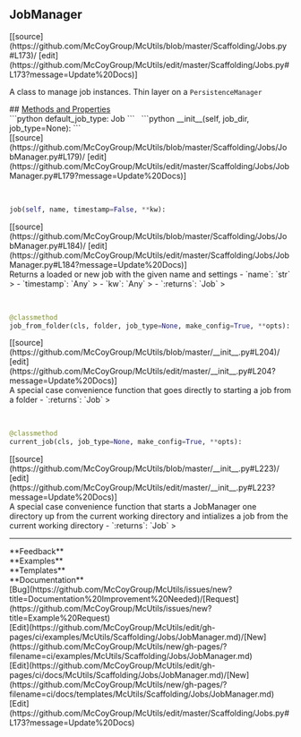 ## <a id="McUtils.Scaffolding.Jobs.JobManager">JobManager</a> 

<div class="docs-source-link" markdown="1">
[[source](https://github.com/McCoyGroup/McUtils/blob/master/Scaffolding/Jobs.py#L173)/
[edit](https://github.com/McCoyGroup/McUtils/edit/master/Scaffolding/Jobs.py#L173?message=Update%20Docs)]
</div>

A class to manage job instances.
Thin layer on a `PersistenceManager`







<div class="collapsible-section">
 <div class="collapsible-section collapsible-section-header" markdown="1">
## <a class="collapse-link" data-toggle="collapse" href="#methods" markdown="1"> Methods and Properties</a> <a class="float-right" data-toggle="collapse" href="#methods"><i class="fa fa-chevron-down"></i></a>
 </div>
 <div class="collapsible-section collapsible-section-body collapse show" id="methods" markdown="1">
 ```python
default_job_type: Job
```
<a id="McUtils.Scaffolding.Jobs.JobManager.__init__" class="docs-object-method">&nbsp;</a> 
```python
__init__(self, job_dir, job_type=None): 
```
<div class="docs-source-link" markdown="1">
[[source](https://github.com/McCoyGroup/McUtils/blob/master/Scaffolding/Jobs/JobManager.py#L179)/
[edit](https://github.com/McCoyGroup/McUtils/edit/master/Scaffolding/Jobs/JobManager.py#L179?message=Update%20Docs)]
</div>


<a id="McUtils.Scaffolding.Jobs.JobManager.job" class="docs-object-method">&nbsp;</a> 
```python
job(self, name, timestamp=False, **kw): 
```
<div class="docs-source-link" markdown="1">
[[source](https://github.com/McCoyGroup/McUtils/blob/master/Scaffolding/Jobs/JobManager.py#L184)/
[edit](https://github.com/McCoyGroup/McUtils/edit/master/Scaffolding/Jobs/JobManager.py#L184?message=Update%20Docs)]
</div>
Returns a loaded or new job with the given name and settings
  - `name`: `str`
    > 
  - `timestamp`: `Any`
    > 
  - `kw`: `Any`
    > 
  - `:returns`: `Job`
    >


<a id="McUtils.Scaffolding.Jobs.JobManager.job_from_folder" class="docs-object-method">&nbsp;</a> 
```python
@classmethod
job_from_folder(cls, folder, job_type=None, make_config=True, **opts): 
```
<div class="docs-source-link" markdown="1">
[[source](https://github.com/McCoyGroup/McUtils/blob/master/__init__.py#L204)/
[edit](https://github.com/McCoyGroup/McUtils/edit/master/__init__.py#L204?message=Update%20Docs)]
</div>
A special case convenience function that goes
directly to starting a job from a folder
  - `:returns`: `Job`
    >


<a id="McUtils.Scaffolding.Jobs.JobManager.current_job" class="docs-object-method">&nbsp;</a> 
```python
@classmethod
current_job(cls, job_type=None, make_config=True, **opts): 
```
<div class="docs-source-link" markdown="1">
[[source](https://github.com/McCoyGroup/McUtils/blob/master/__init__.py#L223)/
[edit](https://github.com/McCoyGroup/McUtils/edit/master/__init__.py#L223?message=Update%20Docs)]
</div>
A special case convenience function that starts a
JobManager one directory up from the current
working directory and intializes a job from the
current working directory
  - `:returns`: `Job`
    >
 </div>
</div>












---


<div markdown="1" class="text-secondary">
<div class="container">
  <div class="row">
   <div class="col" markdown="1">
**Feedback**   
</div>
   <div class="col" markdown="1">
**Examples**   
</div>
   <div class="col" markdown="1">
**Templates**   
</div>
   <div class="col" markdown="1">
**Documentation**   
</div>
   <div class="col" markdown="1">
   
</div>
   <div class="col" markdown="1">
   
</div>
   <div class="col" markdown="1">
   
</div>
</div>
  <div class="row">
   <div class="col" markdown="1">
[Bug](https://github.com/McCoyGroup/McUtils/issues/new?title=Documentation%20Improvement%20Needed)/[Request](https://github.com/McCoyGroup/McUtils/issues/new?title=Example%20Request)   
</div>
   <div class="col" markdown="1">
[Edit](https://github.com/McCoyGroup/McUtils/edit/gh-pages/ci/examples/McUtils/Scaffolding/Jobs/JobManager.md)/[New](https://github.com/McCoyGroup/McUtils/new/gh-pages/?filename=ci/examples/McUtils/Scaffolding/Jobs/JobManager.md)   
</div>
   <div class="col" markdown="1">
[Edit](https://github.com/McCoyGroup/McUtils/edit/gh-pages/ci/docs/McUtils/Scaffolding/Jobs/JobManager.md)/[New](https://github.com/McCoyGroup/McUtils/new/gh-pages/?filename=ci/docs/templates/McUtils/Scaffolding/Jobs/JobManager.md)   
</div>
   <div class="col" markdown="1">
[Edit](https://github.com/McCoyGroup/McUtils/edit/master/Scaffolding/Jobs.py#L173?message=Update%20Docs)   
</div>
   <div class="col" markdown="1">
   
</div>
   <div class="col" markdown="1">
   
</div>
   <div class="col" markdown="1">
   
</div>
</div>
</div>
</div>
